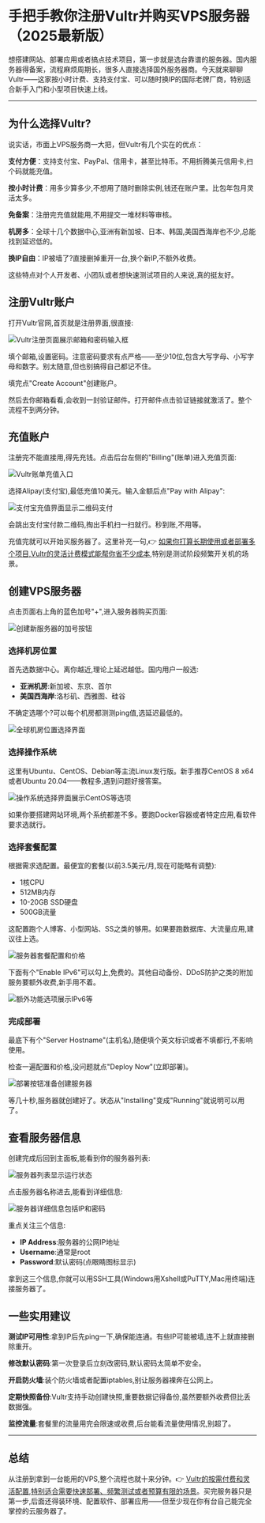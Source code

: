 # 手把手教你注册Vultr并购买VPS服务器（2025最新版）

想搭建网站、部署应用或者搞点技术项目，第一步就是选台靠谱的服务器。国内服务器得备案，流程麻烦周期长，很多人直接选择国外服务器商。今天就来聊聊Vultr——这家按小时计费、支持支付宝、可以随时换IP的国际老牌厂商，特别适合新手入门和小型项目快速上线。

---

## 为什么选择Vultr?

说实话，市面上VPS服务商一大把，但Vultr有几个实在的优点：

**支付方便**：支持支付宝、PayPal、信用卡，甚至比特币。不用折腾美元信用卡,扫个码就能充值。

**按小时计费**：用多少算多少,不想用了随时删除实例,钱还在账户里。比包年包月灵活太多。

**免备案**：注册完充值就能用,不用提交一堆材料等审核。

**机房多**：全球十几个数据中心,亚洲有新加坡、日本、韩国,美国西海岸也不少,总能找到延迟低的。

**换IP自由**：IP被墙了?直接删掉重开一台,换个新IP,不额外收费。

这些特点对个人开发者、小团队或者想快速测试项目的人来说,真的挺友好。

## 注册Vultr账户

打开Vultr官网,首页就是注册界面,很直接:

![Vultr注册页面展示邮箱和密码输入框](image/91685556206.webp)

填个邮箱,设置密码。注意密码要求有点严格——至少10位,包含大写字母、小写字母和数字。别太随意,但也别搞得自己都记不住。

填完点"Create Account"创建账户。

然后去你邮箱看看,会收到一封验证邮件。打开邮件点击验证链接就激活了。整个流程不到两分钟。

## 充值账户

注册完不能直接用,得先充钱。点击后台左侧的"Billing"(账单)进入充值页面:

![Vultr账单充值入口](image/47333704030766.webp)

选择Alipay(支付宝),最低充值10美元。输入金额后点"Pay with Alipay":

![支付宝充值界面显示二维码支付](image/53490240.webp)

会跳出支付宝付款二维码,掏出手机扫一扫就行。秒到账,不用等。

充值完就可以开始买服务器了。这里补充一句,👉 [如果你打算长期使用或者部署多个项目,Vultr的灵活计费模式能帮你省不少成本](https://www.vultr.com/?ref=9738262-9J),特别是测试阶段频繁开关机的场景。

## 创建VPS服务器

点击页面右上角的蓝色加号"+",进入服务器购买页面:

![创建新服务器的加号按钮](image/67402643716.webp)

### 选择机房位置

首先选数据中心。离你越近,理论上延迟越低。国内用户一般选:

- **亚洲机房**:新加坡、东京、首尔
- **美国西海岸**:洛杉矶、西雅图、硅谷

不确定选哪个?可以每个机房都测测ping值,选延迟最低的。

![全球机房位置选择界面](image/34254766548.webp)

### 选择操作系统

这里有Ubuntu、CentOS、Debian等主流Linux发行版。新手推荐CentOS 8 x64或者Ubuntu 20.04——教程多,遇到问题好搜答案。

![操作系统选择界面展示CentOS等选项](image/31315525.webp)

如果你要搭建网站环境,两个系统都差不多。要跑Docker容器或者特定应用,看软件要求选就行。

### 选择套餐配置

根据需求选配置。最便宜的套餐(以前3.5美元/月,现在可能略有调整):

- 1核CPU
- 512MB内存  
- 10-20GB SSD硬盘
- 500GB流量

这配置跑个人博客、小型网站、SS之类的够用。如果要跑数据库、大流量应用,建议往上选。

![服务器套餐配置和价格](image/5184067900880.webp)

下面有个"Enable IPv6"可以勾上,免费的。其他自动备份、DDoS防护之类的附加服务要额外收费,新手用不着。

![额外功能选项展示IPv6等](image/7985609096304323.webp)

### 完成部署

最底下有个"Server Hostname"(主机名),随便填个英文标识或者不填都行,不影响使用。

检查一遍配置和价格,没问题就点"Deploy Now"(立即部署)。

![部署按钮准备创建服务器](image/0824547573163803.webp)

等几十秒,服务器就创建好了。状态从"Installing"变成"Running"就说明可以用了。

## 查看服务器信息

创建完成后回到主面板,能看到你的服务器列表:

![服务器列表显示运行状态](image/989826216810983.webp)

点击服务器名称进去,能看到详细信息:

![服务器详细信息包括IP和密码](image/250510062.webp)

重点关注三个信息:

- **IP Address**:服务器的公网IP地址
- **Username**:通常是root
- **Password**:默认密码(点眼睛图标显示)

拿到这三个信息,你就可以用SSH工具(Windows用Xshell或PuTTY,Mac用终端)连接服务器了。

## 一些实用建议

**测试IP可用性**:拿到IP后先ping一下,确保能连通。有些IP可能被墙,连不上就直接删除重开。

**修改默认密码**:第一次登录后立刻改密码,默认密码太简单不安全。

**开启防火墙**:装个防火墙或者配置iptables,别让服务器裸奔在公网上。

**定期快照备份**:Vultr支持手动创建快照,重要数据记得备份,虽然要额外收费但比丢数据强。

**监控流量**:套餐里的流量用完会限速或收费,后台能看流量使用情况,别超了。

---

## 总结

从注册到拿到一台能用的VPS,整个流程也就十来分钟。👉 [Vultr的按需付费和灵活配置,特别适合需要快速部署、频繁测试或者预算有限的场景](https://www.vultr.com/?ref=9738262-9J)。买完服务器只是第一步,后面还得装环境、配置软件、部署应用——但至少现在你有台自己能完全掌控的云服务器了。

